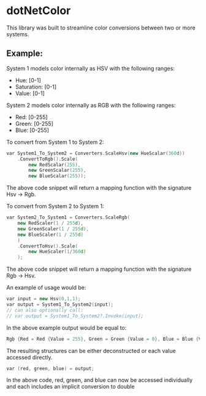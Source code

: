 # dotNetColor
This library was built to streamline color conversions between two or more systems.

## Example:

System 1 models color internally as HSV with the following ranges:
* Hue: [0-1]
* Saturation: [0-1]
* Value: [0-1]

System 2 models color internally as RGB with the following ranges:
* Red: [0-255]
* Green: [0-255]
* Blue: [0-255]

To convert from System 1 to System 2:
```cpp
var System1_To_System2 = Converters.ScaleHsv(new HueScalar(360d))
    .ConvertToRgb().Scale(
        new RedScalar(255), 
        new GreenScalar(255),
        new BlueScalar(255));
```
The above code snippet will return a mapping function with the signature Hsv -> Rgb.

To convert from System 2 to System 1:
```cpp
var System2_To_System1 = Converters.ScaleRgb(
    new RedScaler(1 / 255d),
    new GreenScaler(1 / 255d),
    new BlueScaler(1 / 255d)
    )
    .ConvertToHsv().Scale(
        new HueScaler(1/360d)
    );
```
The above code snippet will return a mapping function with the signature Rgb -> Hsv.

An example of usage would be:
```cpp
var input = new Hsv(0,1,1);
var output = System1_To_System2(input);
// can also optionally call: 
// var output = System1_To_System2?.Invoke(input);
```
In the above example output would be equal to:
```cpp
Rgb {Red = Red {Value = 255}, Green = Green {Value = 0}, Blue = Blue {Value = 0}}
```

The resulting structures can be either deconstructed or each value accessed directly.
```cpp
var (red, green, blue) = output;
```
In the above code, red, green, and blue can now be accessed individually and each includes an implicit conversion to double